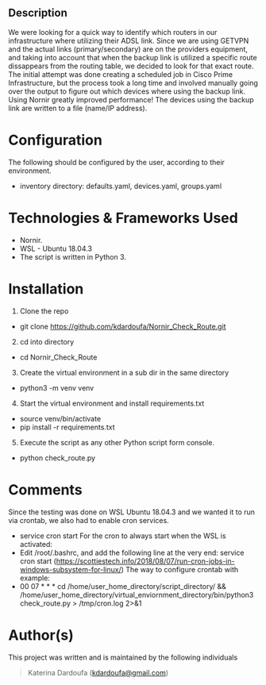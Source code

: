 ## Description 

We were looking for a quick way to identify which routers in our infrastructure where utilizing their ADSL link. 
Since we are using GETVPN and the actual links (primary/secondary) are on the providers equipment, and taking into account that
when the backup link is utilized a specific route dissappears from the routing table, we decided to look for that exact route. 
The initial attempt was done creating a scheduled job in Cisco Prime Infrastructure, but the process took a long time and involved
manually going over the output to figure out which devices where using the backup link. 
Using Nornir greatly improved performance! The devices using the backup link are written to a file (name/IP address).

# Configuration
The following should be configured by the user, according to their environment.
- inventory directory: defaults.yaml, devices.yaml, groups.yaml

# Technologies & Frameworks Used
* Nornir.
* WSL - Ubuntu 18.04.3
* The script is written in Python 3.

# Installation
1. Clone the repo
  * git clone https://github.com/kdardoufa/Nornir_Check_Route.git

2. cd into directory
  * cd Nornir_Check_Route

3. Create the virtual environment in a sub dir in the same directory
  * python3 -m venv venv

4. Start the virtual environment and install requirements.txt
  * source venv/bin/activate
  * pip install -r requirements.txt

5. Execute the script as any other Python script form console. 
  * python check_route.py

# Comments
Since the testing was done on WSL Ubuntu 18.04.3 and we wanted it to run via crontab, we also had to enable cron services.
* service cron start
For the cron to always start when the WSL is activated:
* Edit /root/.bashrc, and add the following line at the very end: service cron start
(https://scottiestech.info/2018/08/07/run-cron-jobs-in-windows-subsystem-for-linux/)
The way to configure crontab with example:
* 00 07 * * * cd /home/user_home_directory/script_directory/ && /home/user_home_directory/virtual_enviornment_directory/bin/python3 check_route.py > /tmp/cron.log 2>&1

# Author(s)
This project was written and is maintained by the following individuals
> Katerina Dardoufa (kdardoufa@gmail.com)
